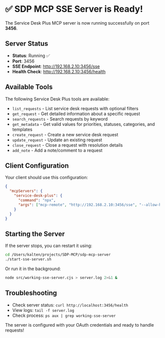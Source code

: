 # ✅ SDP MCP SSE Server is Ready!

The Service Desk Plus MCP server is now running successfully on port **3456**.

## Server Status
- **Status**: Running ✅
- **Port**: 3456
- **SSE Endpoint**: http://192.168.2.10:3456/sse
- **Health Check**: http://192.168.2.10:3456/health

## Available Tools
The following Service Desk Plus tools are available:
- `list_requests` - List service desk requests with optional filters
- `get_request` - Get detailed information about a specific request  
- `search_requests` - Search requests by keyword
- `get_metadata` - Get valid values for priorities, statuses, categories, and templates
- `create_request` - Create a new service desk request
- `update_request` - Update an existing request
- `close_request` - Close a request with resolution details
- `add_note` - Add a note/comment to a request

## Client Configuration
Your client should use this configuration:

```json
{
  "mcpServers": {
    "service-desk-plus": {
      "command": "npx",
      "args": ["mcp-remote", "http://192.168.2.10:3456/sse", "--allow-http"]
    }
  }
}
```

## Starting the Server
If the server stops, you can restart it using:

```bash
cd /Users/kalten/projects/SDP-MCP/sdp-mcp-server
./start-sse-server.sh
```

Or run it in the background:
```bash
node src/working-sse-server.cjs > server.log 2>&1 &
```

## Troubleshooting
- Check server status: `curl http://localhost:3456/health`
- View logs: `tail -f server.log`
- Check process: `ps aux | grep working-sse-server`

The server is configured with your OAuth credentials and ready to handle requests!
